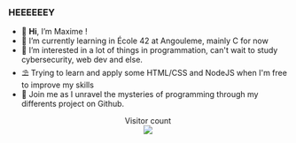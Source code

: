 ### HEEEEEEY

- 👋 **Hi**, I’m Maxime !
- 🌱 I’m currently learning in École 42 at Angouleme, mainly C for now
- 👀 I’m interested in a lot of things in programmation, can't wait to study cybersecurity, web dev and else.
- ⛱️ Trying to learn and apply some HTML/CSS and NodeJS when I'm free to improve my skills
- :scroll: Join me as I unravel the mysteries of programming through my differents project on Github.

<p align="center"> 
  Visitor count<br>
  <img src="https://profile-counter.glitch.me/MaximePirt/count.svg" />
</p>

<!---
MaximePirt/MaximePirt is a ✨ special ✨ repository because its `README.md` (this file) appears on your GitHub profile.
You can click the Preview link to take a look at your changes.
--->
